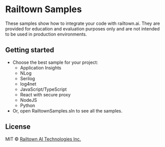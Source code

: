 # Railtown Samples

These samples show how to integrate your code with railtown.ai. They are provided for education and evaluation purposes only and are not intended to be used in production environments.

## Getting started

- Choose the best sample for your project:
  - Application Insights
  - NLog
  - Serilog
  - log4net
  - JavaScript/TypeScript
  - React with secure proxy
  - NodeJS
  - Python
- Or, open RailtownSamples.sln to see all the samples.

## License

MIT © [Railtown AI Technologies Inc.](https://www.railtown.ai/)
